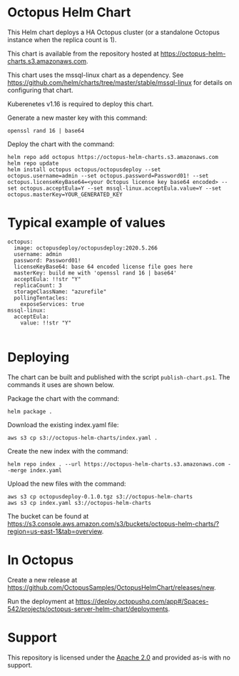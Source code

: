 # Octopus Helm Chart

This Helm chart deploys a HA Octopus cluster (or a standalone Octopus instance when the replica count is 1).

This chart is available from the repository hosted at https://octopus-helm-charts.s3.amazonaws.com.

This chart uses the mssql-linux chart as a dependency. See https://github.com/helm/charts/tree/master/stable/mssql-linux for details on configuring that chart.

Kuberenetes v1.16 is required to deploy this chart.

Generate a new master key with this command:

```
openssl rand 16 | base64
```

Deploy the chart with the command:

```
helm repo add octopus https://octopus-helm-charts.s3.amazonaws.com
helm repo update
helm install octopus octopus/octopusdeploy --set octopus.username=admin --set octopus.password=Password01! --set octopus.licenseKeyBase64=<your Octopus license key base64 encoded> --set octopus.acceptEula=Y --set mssql-linux.acceptEula.value=Y --set octopus.masterKey=YOUR_GENERATED_KEY
```

# Typical example of values

```
octopus:
  image: octopusdeploy/octopusdeploy:2020.5.266
  username: admin
  password: Password01!
  licenseKeyBase64: base 64 encoded license file goes here
  masterKey: build me with 'openssl rand 16 | base64'
  acceptEula: !!str "Y"
  replicaCount: 3
  storageClassName: "azurefile"
  pollingTentacles:
    exposeServices: true
mssql-linux:
  acceptEula:
    value: !!str "Y"
    
```

# Deploying

The chart can be built and published with the script `publish-chart.ps1`. The commands it uses are shown below.

Package the chart with the command:

```
helm package .
```

Download the existing index.yaml file:

```
aws s3 cp s3://octopus-helm-charts/index.yaml .
```

Create the new index with the command:

```
helm repo index . --url https://octopus-helm-charts.s3.amazonaws.com --merge index.yaml
```

Upload the new files with the command:

```
aws s3 cp octopusdeploy-0.1.0.tgz s3://octopus-helm-charts
aws s3 cp index.yaml s3://octopus-helm-charts
```

The bucket can be found at https://s3.console.aws.amazon.com/s3/buckets/octopus-helm-charts/?region=us-east-1&tab=overview.

# In Octopus

Create a new release at https://github.com/OctopusSamples/OctopusHelmChart/releases/new.

Run the deployment at https://deploy.octopushq.com/app#/Spaces-542/projects/octopus-server-helm-chart/deployments.

# Support

This repository is licensed under the [Apache 2.0](license) and provided as-is with no support.
